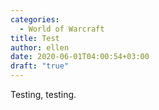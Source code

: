 ```yaml
---
categories:
  - World of Warcraft
title: Test
author: ellen
date: 2020-06-01T04:00:54+03:00
draft: "true"
---
```

Testing, testing.